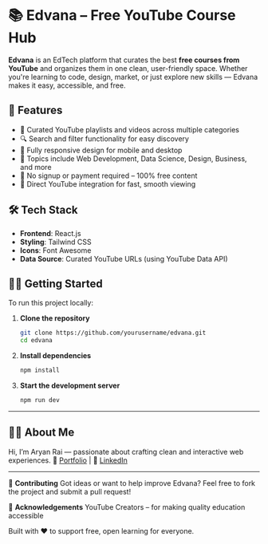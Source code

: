 # 📚 **Edvana – Free YouTube Course Hub**

**Edvana** is an EdTech platform that curates the best **free courses from YouTube** and organizes them in one clean, user-friendly space. Whether you're learning to code, design, market, or just explore new skills — Edvana makes it easy, accessible, and free.

## 🌟 **Features**

- 🎥 Curated YouTube playlists and videos across multiple categories
- 🔍 Search and filter functionality for easy discovery
- 📱 Fully responsive design for mobile and desktop
- 🧠 Topics include Web Development, Data Science, Design, Business, and more
- 💯 No signup or payment required – 100% free content
- 🔗 Direct YouTube integration for fast, smooth viewing


## 🛠️ **Tech Stack**

- **Frontend**: React.js
- **Styling**: Tailwind CSS
- **Icons**: Font Awesome
- **Data Source**: Curated YouTube URLs (using YouTube Data API)
  

## 🧑‍💻 **Getting Started**

To run this project locally:

1. **Clone the repository**
   ```bash
   git clone https://github.com/yourusername/edvana.git
   cd edvana
   ```
2. **Install dependencies**
   ```bash
   npm install
   ```
3. **Start the development server**
   ```bash
   npm run dev
   ```

---

## 🙋‍♂️ About Me
Hi, I’m Aryan Rai — passionate about crafting clean and interactive web experiences.
🎯 [Portfolio](aryan-rai-portfolio.netlify.app) | 💼 [LinkedIn](https://linkedin.com/in/aryanrai823)

---

🌱 **Contributing**
Got ideas or want to help improve Edvana?
Feel free to fork the project and submit a pull request!


🙌 **Acknowledgements**
YouTube Creators – for making quality education accessible


Built with ❤️ to support free, open learning for everyone.
